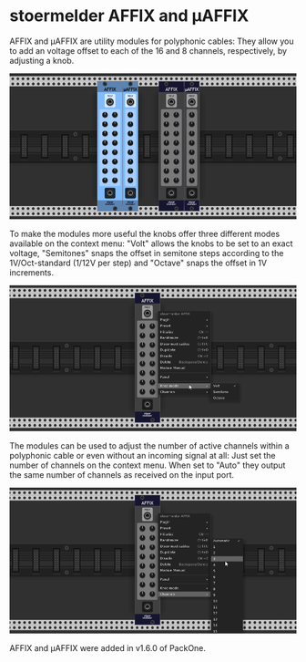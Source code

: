 # stoermelder AFFIX and µAFFIX

AFFIX and µAFFIX are utility modules for polyphonic cables: They allow you to add an voltage offset to each of the 16 and 8 channels, respectively, by adjusting a knob.

![AFFIX intro](./Affix-intro.png)

To make the modules more useful the knobs offer three different modes available on the context menu: "Volt" allows the knobs to be set to an exact voltage, "Semitones" snaps the offset in semitone steps according to the 1V/Oct-standard (1/12V per step) and "Octave" snaps the offset in 1V increments.

![AFFIX modes](./Affix-modes.png)

The modules can be used to adjust the number of active channels within a polyphonic cable or even without an incoming signal at all: Just set the number of channels on the context menu. When set to "Auto" they output the same number of channels as received on the input port.

![AFFIX channels](./Affix-channels.png)

AFFIX and µAFFIX were added in v1.6.0 of PackOne.